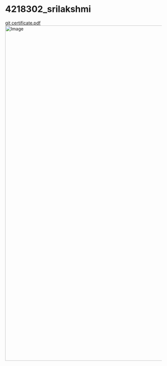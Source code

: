 # 4218302_srilakshmi



[git certificate.pdf](https://github.com/user-attachments/files/21445495/git.certificate.pdf)
<img width="1920" height="1080" alt="Image" src="https://github.com/user-attachments/assets/52421a0a-f8ec-4730-b22e-cc402e9c6605" />
